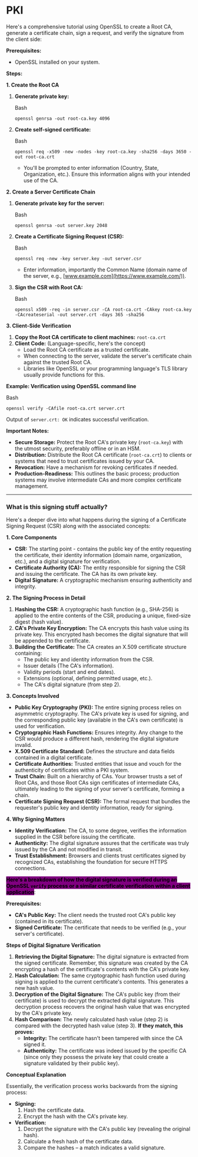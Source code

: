 # PKI

Here's a comprehensive tutorial using OpenSSL to create a Root CA, generate a certificate chain, sign a request, and verify the signature from the client side:

**Prerequisites:**

* OpenSSL installed on your system.

**Steps:**

**1. Create the Root CA**

1.  **Generate private key:**

    Bash

    ```
    openssl genrsa -out root-ca.key 4096
    ```
2.  **Create self-signed certificate:**

    Bash

    ```
    openssl req -x509 -new -nodes -key root-ca.key -sha256 -days 3650 -out root-ca.crt 
    ```

    * You'll be prompted to enter information (Country, State, Organization, etc.). Ensure this information aligns with your intended use of the CA.

**2. Create a Server Certificate Chain**

1.  **Generate private key for the server:**

    Bash

    ```
    openssl genrsa -out server.key 2048 
    ```
2.  **Create a Certificate Signing Request (CSR):**

    Bash

    ```
    openssl req -new -key server.key -out server.csr
    ```

    * Enter information, importantly the Common Name (domain name of the server, e.g., [www.example.com](https://www.example.com/)).
3.  **Sign the CSR with Root CA:**

    Bash

    ```
    openssl x509 -req -in server.csr -CA root-ca.crt -CAkey root-ca.key -CAcreateserial -out server.crt -days 365 -sha256 
    ```



**3. Client-Side Verification**

1. **Copy the Root CA certificate to client machines:** `root-ca.crt`
2. **Client Code:** (Language-specific, here's the concept)
   * Load the Root CA certificate as a trusted certificate.
   * When connecting to the server, validate the server's certificate chain against the trusted Root CA.
   * Libraries like OpenSSL or your programming language's TLS library usually provide functions for this.

**Example: Verification using OpenSSL command line**

Bash

```
openssl verify -CAfile root-ca.crt server.crt 
```

Output of `server.crt: OK` indicates successful verification.

**Important Notes:**

* **Secure Storage:** Protect the Root CA's private key (`root-ca.key`) with the utmost security, preferably offline or in an HSM.
* **Distribution:** Distribute the Root CA certificate (`root-ca.crt`) to clients or systems that need to trust certificates issued by your CA.
* **Revocation:** Have a mechanism for revoking certificates if needed.
* **Production-Readiness:** This outlines the basic process; production systems may involve intermediate CAs and more complex certificate management.

***

### What is this signing stuff actually?

Here's a deeper dive into what happens during the signing of a Certificate Signing Request (CSR) along with the associated concepts:

**1. Core Components**

* **CSR:** The starting point - contains the public key of the entity requesting the certificate, their identity information (domain name, organization, etc.), and a digital signature for verification.
* **Certificate Authority (CA):** The entity responsible for signing the CSR and issuing the certificate. The CA has its own private key.
* **Digital Signature:** A cryptographic mechanism ensuring authenticity and integrity.

**2. The Signing Process in Detail**

1. **Hashing the CSR:** A cryptographic hash function (e.g., SHA-256) is applied to the entire contents of the CSR, producing a unique, fixed-size digest (hash value).
2. **CA's Private Key Encryption:** The CA encrypts this hash value using its private key. This encrypted hash becomes the digital signature that will be appended to the certificate.
3. **Building the Certificate:** The CA creates an X.509 certificate structure containing:
   * The public key and identity information from the CSR.
   * Issuer details (The CA's information).
   * Validity periods (start and end dates).
   * Extensions (optional, defining permitted usage, etc.).
   * The CA's digital signature (from step 2).

**3. Concepts Involved**

* **Public Key Cryptography (PKI):** The entire signing process relies on asymmetric cryptography. The CA's private key is used for signing, and the corresponding public key (available in the CA's own certificate) is used for verification.
* **Cryptographic Hash Functions:** Ensures integrity. Any change to the CSR would produce a different hash, rendering the digital signature invalid.
* **X.509 Certificate Standard:** Defines the structure and data fields contained in a digital certificate.
* **Certificate Authorities:** Trusted entities that issue and vouch for the authenticity of certificates within a PKI system.
* **Trust Chain:** Built on a hierarchy of CAs. Your browser trusts a set of Root CAs, and those Root CAs sign certificates of intermediate CAs, ultimately leading to the signing of your server's certificate, forming a chain.
* **Certificate Signing Request (CSR):** The formal request that bundles the requester's public key and identity information, ready for signing.

**4. Why Signing Matters**

* **Identity Verification:** The CA, to some degree, verifies the information supplied in the CSR before issuing the certificate.
* **Authenticity:** The digital signature assures that the certificate was truly issued by the CA and not modified in transit.
* **Trust Establishment:** Browsers and clients trust certificates signed by recognized CAs, establishing the foundation for secure HTTPS connections.

<mark style="background-color:purple;">**Here's a breakdown of how the digital signature is verified during an OpenSSL**</mark><mark style="background-color:purple;">**&#x20;**</mark><mark style="background-color:purple;">**`verify`**</mark><mark style="background-color:purple;">**&#x20;**</mark><mark style="background-color:purple;">**process or a similar certificate verification within a client application**</mark>:

**Prerequisites:**

* **CA's Public Key:** The client needs the trusted root CA's public key (contained in its certificate).
* **Signed Certificate:** The certificate that needs to be verified (e.g., your server's certificate).

**Steps of Digital Signature Verification**

1. **Retrieving the Digital Signature:** The digital signature is extracted from the signed certificate. Remember, this signature was created by the CA encrypting a hash of the certificate's contents with the CA's private key.
2. **Hash Calculation:** The same cryptographic hash function used during signing is applied to the current certificate's contents. This generates a new hash value.
3. **Decryption of the Digital Signature:** The CA's public key (from their certificate) is used to decrypt the extracted digital signature. This decryption process recovers the original hash value that was encrypted by the CA's private key.
4. **Hash Comparison:** The newly calculated hash value (step 2) is compared with the decrypted hash value (step 3). **If they match, this proves:**
   * **Integrity:** The certificate hasn't been tampered with since the CA signed it.
   * **Authenticity:** The certificate was indeed issued by the specific CA (since only they possess the private key that could create a signature validated by their public key).

**Conceptual Explanation**

Essentially, the verification process works backwards from the signing process:

* **Signing:**
  1. Hash the certificate data.
  2. Encrypt the hash with the CA's private key.
* **Verification:**
  1. Decrypt the signature with the CA's public key (revealing the original hash).
  2. Calculate a fresh hash of the certificate data.
  3. Compare the hashes – a match indicates a valid signature.


